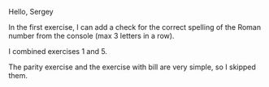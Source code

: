 Hello, Sergey

In the first exercise, I can add a check for the correct spelling of the Roman number from the console (max 3 letters in a row).

I combined exercises 1 and 5.

The parity exercise and the exercise with bill are very simple, so I skipped them. 